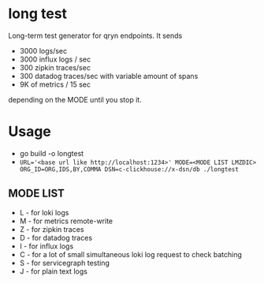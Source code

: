 # long test

Long-term test generator for qryn endpoints.
It sends 
- 3000 logs/sec
- 3000 influx logs / sec
- 300 zipkin traces/sec
- 300 datadog traces/sec with variable amount of spans
- 9K of metrics / 15 sec

depending on the MODE until you stop it.

# Usage

- go build -o longtest
- `URL='<base url like http://localhost:1234>' MODE=<MODE LIST LMZDIC> ORG_ID=ORG,IDS,BY,COMMA DSN=c-clickhouse://x-dsn/db ./longtest`

## MODE LIST

- L - for loki logs
- M - for metrics remote-write
- Z - for zipkin traces
- D - for datadog traces
- I - for influx logs
- C - for a lot of small simultaneous loki log request to check batching
- S - for servicegraph testing
- J - for plain text logs
